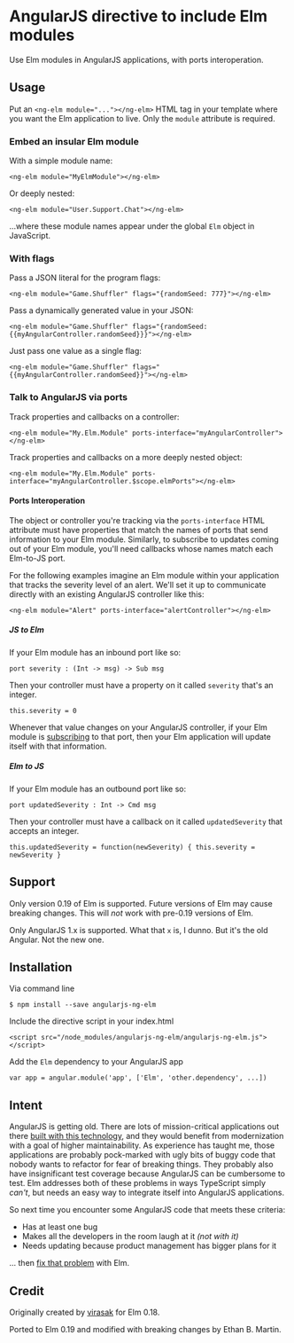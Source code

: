 # AngularJS directive to include Elm modules

Use Elm modules in AngularJS applications, with ports interoperation.

## Usage

Put an `<ng-elm module="..."></ng-elm>` HTML tag in your template where you want the Elm application to live. Only the `module` attribute is required.

### Embed an insular Elm module

With a simple module name:

    <ng-elm module="MyElmModule"></ng-elm>

Or deeply nested:

    <ng-elm module="User.Support.Chat"></ng-elm>

...where these module names appear under the global `Elm` object in JavaScript.

### With flags

Pass a JSON literal for the program flags:

    <ng-elm module="Game.Shuffler" flags="{randomSeed: 777}"></ng-elm>

Pass a dynamically generated value in your JSON:

    <ng-elm module="Game.Shuffler" flags="{randomSeed: {{myAngularController.randomSeed}}}"></ng-elm>

Just pass one value as a single flag:

    <ng-elm module="Game.Shuffler" flags="{{myAngularController.randomSeed}}"></ng-elm>

### Talk to AngularJS via ports

Track properties and callbacks on a controller:

    <ng-elm module="My.Elm.Module" ports-interface="myAngularController"></ng-elm>

Track properties and callbacks on a more deeply nested object:

    <ng-elm module="My.Elm.Module" ports-interface="myAngularController.$scope.elmPorts"></ng-elm>

#### Ports Interoperation

The object or controller you're tracking via the `ports-interface` HTML attribute must have properties that match the names of ports that send information to your Elm module. Similarly, to subscribe to updates coming out of your Elm module, you'll need callbacks whose names match each Elm-to-JS port.

For the following examples imagine an Elm module within your application that tracks the severity level of an alert. We'll set it up to communicate directly with an existing AngularJS controller like this:

    <ng-elm module="Alert" ports-interface="alertController"></ng-elm>

##### JS to Elm

If your Elm module has an inbound port like so:

    port severity : (Int -> msg) -> Sub msg

Then your controller must have a property on it called `severity` that's an integer.

    this.severity = 0

Whenever that value changes on your AngularJS controller, if your Elm module is [subscribing](https://package.elm-lang.org/packages/elm/core/latest/Platform-Sub) to that port, then your Elm application will update itself with that information.

##### Elm to JS

If your Elm module has an outbound port like so:

    port updatedSeverity : Int -> Cmd msg

Then your controller must have a callback on it called `updatedSeverity` that accepts an integer.

    this.updatedSeverity = function(newSeverity) { this.severity = newSeverity }

## Support

Only version 0.19 of Elm is supported. Future versions of Elm may cause breaking changes. This will _not_ work with pre-0.19 versions of Elm.

Only AngularJS 1.x is supported. What that `x` is, I dunno. But it's the old Angular. Not the new one.

## Installation

Via command line

    $ npm install --save angularjs-ng-elm

Include the directive script in your index.html

    <script src="/node_modules/angularjs-ng-elm/angularjs-ng-elm.js"></script>

Add the `Elm` dependency to your AngularJS app

    var app = angular.module('app', ['Elm', 'other.dependency', ...])

## Intent

AngularJS is getting old. There are lots of mission-critical applications out there [built with this technology](https://www.madewithangular.com/), and they would benefit from modernization with a goal of higher maintainability. As experience has taught me, those applications are probably pock-marked with ugly bits of buggy code that nobody wants to refactor for fear of breaking things. They probably also have insignificant test coverage because AngularJS can be cumbersome to test. Elm addresses both of these problems in ways TypeScript simply _can't_, but needs an easy way to integrate itself into AngularJS applications.

So next time you encounter some AngularJS code that meets these criteria:

* Has at least one bug
* Makes all the developers in the room laugh at it _(not with it)_
* Needs updating because product management has bigger plans for it

... then [fix that problem](https://elm-lang.org/blog/how-to-use-elm-at-work) with Elm.

## Credit

Originally created by [virasak](https://github.com/virasak/angular-elm) for Elm 0.18.

Ported to Elm 0.19 and modified with breaking changes by Ethan B. Martin.
